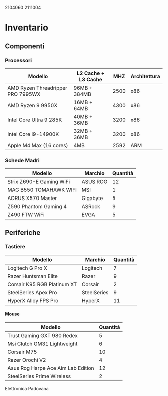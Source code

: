 2104060
2111004

# Inventario

## Componenti

### Processori
| Modello | L2 Cache + L3 Cache | MHZ | Architettura |
| ------- | ------------------- | --- | ------------ |
| AMD Ryzen Threadripper PRO 7995WX | 96MB + 384MB | 2500 | x86 |
| AMD Ryzen 9 9950X | 16MB + 64MB | 4300 | x86 |
| Intel Core Ultra 9 285K | 40MB + 36MB | 3200 | x86 |
| Intel Core i9-14900K | 32MB + 36MB | 3200 | x86 |
| Apple M4 Max (16 cores) | 4MB | 2592 | ARM |

### Schede Madri
| Modello | Marchio | Quantità |
| ------- | ------- | -------- |
| Strix Z690-E Gaming WiFi | ASUS ROG | 12 |
| MAG B550 TOMAHAWK WIFI | MSI | 1 |
| AORUS X570 Master | Gigabyte | 5 |
| Z590 Phantom Gaming 4 | ASRock | 9 |
| Z490 FTW WiFi | EVGA | 5 |

## Periferiche

### Tastiere

| Modello | Marchio | Quantità |
| ------- | ------- | -------- |
| Logitech G Pro X | Logitech | 7 |
| Razer Huntsman Elite | Razer | 9 |
| Corsair K95 RGB Platinum XT | Corsair | 2 |
| SteelSeries Apex Pro | SteelSeries | 9 |
| HyperX Alloy FPS Pro | HyperX | 11 |

#### Mouse
| Modello | Quantità |
| ------- | -------- |
| Trust Gaming GXT 980 Redex | 5 |
| Msi Clutch GM31 Lightweight | 6 |
| Corsair M75 | 10 |
| Razer Orochi V2 | 4 |
| Asus Rog Harpe Ace Aim Lab Edition | 12 |
| SteelSeries Prime Wireless | 2 |

Elettronica Padovana